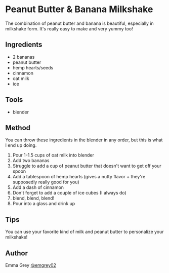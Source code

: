 # Peanut Butter & Banana Milkshake

The combination of peanut butter and banana is beautiful, especially in milkshake form. It's really easy to make and very yummy too!

## Ingredients

- 2 bananas
- peanut butter 
- hemp hearts/seeds
- cinnamon
- oat milk 
- ice

## Tools

- blender

## Method

You can throw these ingredients in the blender in any order, but this is what I end up doing.
1. Pour 1-1.5 cups of oat milk into blender
2. Add two bananas
3. Struggle to add a cup of peanut butter that doesn't want to get off your spoon
4. Add a tablespoon of hemp hearts (gives a nutty flavor + they're supposedly really good for you)
5. Add a dash of cinnamon
6. Don't forget to add a couple of ice cubes (I always do)
7. blend, blend, blend!
8. Pour into a glass and drink up

## Tips

You can use your favorite kind of milk and peanut butter to personalize your milkshake! 

## Author

Emma Grey [@emgrey02](https://github.com/emgrey02)
